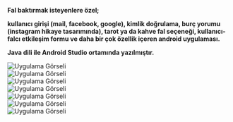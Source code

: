 **Fal baktırmak isteyenlere özel;**

**kullanıcı girişi (mail, facebook, google),  kimlik doğrulama, burç yorumu (instagram hikaye tasarımında), tarot ya da kahve fal seçeneği, kullanıcı-falcı etkileşim formu ve daha bir çok özellik içeren android uygulaması.**

**Java dili ile Android Studio ortamında yazılmıştır.**



![Uygulama Görseli ](https://github.com/muratcivek/fortuneAppAndroid/blob/main/fortunAppsSreenshot/1.jpg)  
![Uygulama Görseli ](https://github.com/muratcivek/fortuneAppAndroid/blob/main/fortunAppsSreenshot/2.jpg)  
![Uygulama Görseli ](https://github.com/muratcivek/fortuneAppAndroid/blob/main/fortunAppsSreenshot/3.jpg)  
![Uygulama Görseli ](https://github.com/muratcivek/fortuneAppAndroid/blob/main/fortunAppsSreenshot/4.jpg)  
![Uygulama Görseli ](https://github.com/muratcivek/fortuneAppAndroid/blob/main/fortunAppsSreenshot/5.jpg)  
![Uygulama Görseli ](https://github.com/muratcivek/fortuneAppAndroid/blob/main/fortunAppsSreenshot/6.jpg)  
![Uygulama Görseli ](https://github.com/muratcivek/fortuneAppAndroid/blob/main/fortunAppsSreenshot/7.jpg)
